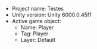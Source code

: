 <!-- UNITY CODE ASSIST INSTRUCTIONS START -->
- Project name: Testes
- Unity version: Unity 6000.0.45f1
- Active game object:
  - Name: Player
  - Tag: Player
  - Layer: Default
<!-- UNITY CODE ASSIST INSTRUCTIONS END -->